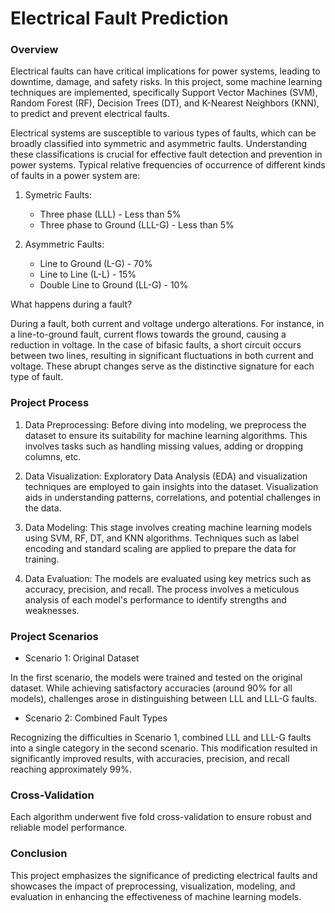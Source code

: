 # Electrical Fault Prediction

### Overview
Electrical faults can have critical implications for power systems, leading to downtime, damage, and safety risks. In this project, some machine learning techniques are implemented, specifically Support Vector Machines (SVM), Random Forest (RF), Decision Trees (DT), and K-Nearest Neighbors (KNN), to predict and prevent electrical faults. 

Electrical systems are susceptible to various types of faults, which can be broadly classified into symmetric and asymmetric faults. Understanding these classifications is crucial for effective fault detection and prevention in power systems. Typical relative frequencies of occurrence of different kinds of faults in a power system are:

1. Symetric Faults:
    * Three phase (LLL) - Less than 5%
    * Three phase to Ground (LLL-G) - Less than 5%

2. Asymmetric Faults:
    * Line to Ground (L-G) - 70%
    * Line to Line (L-L) - 15%
    * Double Line to Ground (LL-G) - 10%

What happens during a fault?

During a fault, both current and voltage undergo alterations. For instance, in a line-to-ground fault, current flows towards the ground, causing a reduction in voltage. In the case of bifasic faults, a short circuit occurs between two lines, resulting in significant fluctuations in both current and voltage. These abrupt changes serve as the distinctive signature for each type of fault. 

### Project Process
1. Data Preprocessing: Before diving into modeling, we preprocess the dataset to ensure its suitability for machine learning algorithms. This involves tasks such as handling missing values, adding or dropping columns, etc.

2. Data Visualization: Exploratory Data Analysis (EDA) and visualization techniques are employed to gain insights into the dataset. Visualization aids in understanding patterns, correlations, and potential challenges in the data.

3. Data Modeling: This stage involves creating machine learning models using SVM, RF, DT, and KNN algorithms. Techniques such as label encoding and standard scaling are applied to prepare the data for training.

4. Data Evaluation: The models are evaluated using key metrics such as accuracy, precision, and recall. The process involves a meticulous analysis of each model's performance to identify strengths and weaknesses.

### Project Scenarios
* Scenario 1: Original Dataset

In the first scenario, the models were trained and tested on the original dataset. While achieving satisfactory accuracies (around 90% for all models), challenges arose in distinguishing between LLL and LLL-G faults.

* Scenario 2: Combined Fault Types

Recognizing the difficulties in Scenario 1, combined LLL and LLL-G faults into a single category in the second scenario. This modification resulted in significantly improved results, with accuracies, precision, and recall reaching approximately 99%.

### Cross-Validation
Each algorithm underwent five fold cross-validation to ensure robust and reliable model performance.

### Conclusion
This project emphasizes the significance of predicting electrical faults and showcases the impact of preprocessing, visualization, modeling, and evaluation in enhancing the effectiveness of machine learning models.
